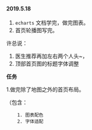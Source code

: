 #### 2019.5.18

1. `echarts` 文档学完，做完图表。
2. 首页轮播图写完。



许总说：

1. 医生推荐再加左右两个人头~，
2. 顶部首页图的标题字体调整



**任务**

1.做完除了地图之外的首页布局。

（包含： 

		1. 图表配色
  		2. 字体适配